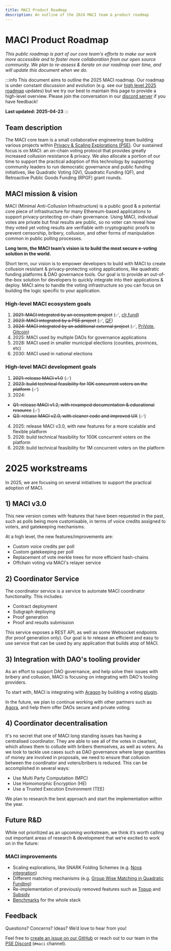 ```yaml
---
title: MACI Product Roadmap
description: An outline of the 2024 MACI team & product roadmap
---
```


# MACI Product Roadmap

_This public roadmap is part of our core team's efforts to make our work more accessible and to foster more collaboration from our open source community. We plan to re-assess & iterate on our roadmap over time, and will update this document when we do._

:::info
This document aims to outline the 2025 MACI roadmap. Our roadmap is under constant discussion and evolution (e.g. see our [high level 2025 roadmap](/blog/2025-roadmap) updates) but we try our best to maintain this page to provide a high-level overview. Please join the conversation in our [discord server](https://discord.com/invite/sF5CT5rzrR) if you have feedback!

**Last updated: 2025-04-23**
:::

## Team description

The MACI core team is a small collaborative engineering team building various projects within [Privacy & Scaling Explorations (PSE)](https://pse.dev/). Our sustained focus is on MACI: an on-chain voting protocol that provides greatly increased collusion resistance & privacy. We also allocate a portion of our time to support the practical adoption of this technology by supporting community leaders to run democratic governance and public funding initiatives, like Quadratic Voting (QV), Quadratic Funding (QF), and Retroactive Public Goods Funding (RPGF) grant rounds.

## MACI mission & vision

MACI (Minimal Anti-Collusion Infrastructure) is a public good & a potential core piece of infrastructure for many Ethereum-based applications to support privacy-protecting on-chain governance. Using MACI, individual votes are private but final results are public, so no voter can reveal how they voted yet voting results are verifiable with cryptographic proofs to prevent censorship, bribery, collusion, and other forms of manipulation common in public polling processes.

**Long term, the MACI team’s vision is to build the most secure e-voting solution in the world.**

Short term, our vision is to empower developers to build with MACI to create collusion resistant & privacy-protecting voting applications, like quadratic funding platforms & DAO governance tools. Our goal is to provide an out-of-the-box solution for developers to quickly integrate into their applications & deploy. MACI aims to handle the voting infrastructure so you can focus on building the logic specific to your application.

### High-level MACI ecosystem goals

1. ~~2021: MACI integrated by an ecosystem project~~ (✅, [clr.fund](https://github.com/clrfund/monorepo/))
2. ~~2023: MACI integrated by a PSE project~~ (✅, [QF](https://github.com/privacy-scaling-explorations/qf))
3. ~~2024: MACI integrated by an additional external project~~ (✅, [PriVote](https://github.com/PriVote-Project), [Gitcoin](https://github.com/gitcoinco/MACI_QF))
4. 2025: MACI used by multiple DAOs for governance applications
5. 2028: MACI used in smaller municipal elections (counties, provinces, etc)
6. 2030: MACI used in national elections

### High-level MACI development goals

1. ~~2021: release MACI v1.0~~ (✅)
2. ~~2023: build technical feasibility for 10K concurrent voters on the platform~~ (✅)
3. 2024:

- ~~Q1: release MACI v1.2, with revamped documentation & educational resource~~ (✅)
- ~~Q3: release MACI v2.0, with cleaner code and improved UX~~ (✅)

4. 2025: release MACI v3.0, with new features for a more scalable and flexible platform
5. 2026: build technical feasibility for 100K concurrent voters on the platform
6. 2028: build technical feasibility for 1M concurrent voters on the platform

# 2025 workstreams

In 2025, we are focusing on several initiatives to support the practical adoption of MACI.

## 1) MACI v3.0

This new version comes with features that have been requested in the past, such as polls being more customisable, in terms of voice credits assigned to voters, and gatekeeping mechanisms.

At a high level, the new features/improvements are:

- Custom voice credits per poll
- Custom gatekeeping per poll
- Replacement of vote merkle trees for more efficient hash-chains
- Offchain voting via MACI's relayer service

## 2) Coordinator Service

The coordinator service is a service to automate MACI coordinator functionality. This includes:

- Contract deployment
- Subgraph deploying
- Proof generation
- Proof and results submission

This service exposes a REST API, as well as some Websocket endpoints (for proof generation only). Our goal is to release an efficient and easy to use service that can be used by any application that builds atop of MACI.

## 3) Integration with DAO's tooling provider

As an effort to support DAO governance, and help solve their issues with bribery and collusion, MACI is focusing on integrating with DAO's tooling providers.

To start with, MACI is integrating with [Aragon](https://aragon.org/) by building a voting [plugin](https://github.com/privacy-scaling-explorations/maci-voting-plugin).

In the future, we plan to continue working with other partners such as [Agora](https://www.agora.xyz/), and help them offer DAOs secure and private voting.

## 4) Coordinator decentralisation

It's no secret that one of MACI long standing issues has having a centralised coordinator. They are able to see all of the votes in cleartext, which allows them to collude with bribers themselves, as well as voters. As we look to tackle use cases such as DAO governance where large quantities of money are involved in proposals, we need to ensure that collusion between the coordinator and voters/bribers is reduced. This can be accomplished in several ways:

- Use Multi Party Computation (MPC)
- Use Homomorphic Encryption (HE)
- Use a Trusted Execution Environment (TEE)

We plan to research the best approach and start the implementation within the year.

## Future R&D

While not prioritized as an upcoming workstream, we think it’s worth calling out important areas of research & development that we’re excited to work on in the future:

### MACI improvements

- Scaling explorations, like SNARK Folding Schemes (e.g. [Nova integration](https://github.com/privacy-scaling-explorations/maci/issues/904))
- Different matching mechanisms (e.g. [Group Wise Matching in Quadratic Funding](https://github.com/privacy-scaling-explorations/maci/issues/905))
- Re-implementation of previously removed features such as [Topup](https://github.com/privacy-scaling-explorations/maci/issues/1384) and [Subsidy](https://github.com/privacy-scaling-explorations/maci/issues/1348)
- [Benchmarks](https://github.com/privacy-scaling-explorations/maci/issues/1197) for the whole stack

## Feedback

Questions? Concerns? Ideas? We’d love to hear from you!

Feel free to [create an issue on our GitHub](https://github.com/privacy-scaling-explorations/maci/issues) or reach out to our team in the [PSE Discord](https://discord.com/invite/sF5CT5rzrR) (`#maci` channel).
